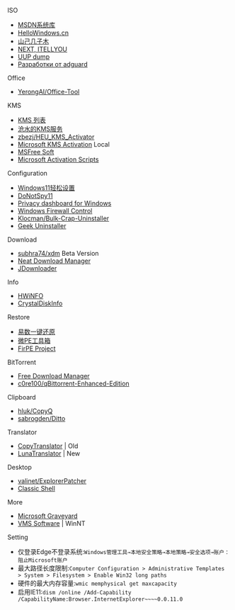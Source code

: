 
ISO
- [MSDN系统库](https://www.xitongku.com/)
- [HelloWindows.cn](https://hellowindows.cn/)
- [山己几子木](https://msdn.sjjzm.com/)
- [NEXT, ITELLYOU](https://next.itellyou.cn/)
- [UUP dump](https://uupdump.net/)
- [Разработки от adguard](https://rg-adguard.net/)

Office
- [YerongAI/Office-Tool](https://github.com/YerongAI/Office-Tool)

KMS
- [KMS 列表](https://www.coolhub.top/tech-articles/kms_list.html)
- [沧水的KMS服务](https://kms.cangshui.net/)
- [zbezj/HEU_KMS_Activator](https://github.com/zbezj/HEU_KMS_Activator)
- [Microsoft KMS Activation](http://wind4.github.io/vlmcsd/) Local
- [MSFree Soft](https://msfree.su/index.php)
- [Microsoft Activation Scripts](https://massgrave.dev/)

Configuration
- [Windows11轻松设置](https://www.bilibili.com/opus/904672369138729017)
- [DoNotSpy11](https://pxc-coding.com/donotspy11/)
- [Privacy dashboard for Windows](https://wpd.app/)
- [Windows Firewall Control](https://www.binisoft.org/wfc)
- [Klocman/Bulk-Crap-Uninstaller](https://github.com/Klocman/Bulk-Crap-Uninstaller)
- [Geek Uninstaller](https://geekuninstaller.com/)

Download
- [subhra74/xdm](https://github.com/subhra74/xdm) Beta Version
- [Neat Download Manager](https://neatdownload.com/)
- [JDownloader](https://jdownloader.org/home/index)

Info
- [HWiNFO](https://www.hwinfo.com)
- [CrystalDiskInfo](https://crystalmark.info/en/software/crystaldiskinfo/)

Restore
- [易数一键还原](https://www.onekeyrestore.cn/)
- [微PE工具箱](https://www.wepe.com.cn/)
- [FirPE Project](https://www.firpe.cn/)

BitTorrent
- [Free Download Manager](https://www.freedownloadmanager.org/zh/)
- [c0re100/qBittorrent-Enhanced-Edition](https://github.com/c0re100/qBittorrent-Enhanced-Edition)

Clipboard
- [hluk/CopyQ](https://github.com/hluk/CopyQ)
- [sabrogden/Ditto](https://github.com/sabrogden/Ditto)

Translator
- [CopyTranslator](https://github.com/CopyTranslator/CopyTranslator) | Old
- [LunaTranslator](https://github.com/HIllya51/LunaTranslator) | New

Desktop
- [valinet/ExplorerPatcher](https://github.com/valinet/ExplorerPatcher)
- [Classic Shell](https://www.classicshell.net/)

More
- [Microsoft Graveyard](https://microsoftgraveyard.com/)
- [VMS Software](https://vmssoftware.com/) | WinNT

Setting
- 仅登录Edge不登录系统:`Windows管理工具→本地安全策略→本地策略→安全选项→账户：阻止Microsoft账户`
- 最大路径长度限制:`Computer Configuration > Administrative Templates > System > Filesystem > Enable Win32 long paths`
- 硬件的最大内存容量:`wmic memphysical get maxcapacity`
- 启用IE11:`dism /online /Add-Capability /CapabilityName:Browser.InternetExplorer~~~~0.0.11.0`